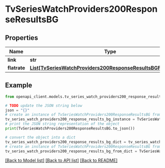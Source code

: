 # TvSeriesWatchProviders200ResponseResultsBG


## Properties

Name | Type | Description | Notes
------------ | ------------- | ------------- | -------------
**link** | **str** |  | [optional] 
**flatrate** | [**List[TvSeriesWatchProviders200ResponseResultsBGFlatrateInner]**](TvSeriesWatchProviders200ResponseResultsBGFlatrateInner.md) |  | [optional] 

## Example

```python
from openapi_client.models.tv_series_watch_providers200_response_results_bg import TvSeriesWatchProviders200ResponseResultsBG

# TODO update the JSON string below
json = "{}"
# create an instance of TvSeriesWatchProviders200ResponseResultsBG from a JSON string
tv_series_watch_providers200_response_results_bg_instance = TvSeriesWatchProviders200ResponseResultsBG.from_json(json)
# print the JSON string representation of the object
print(TvSeriesWatchProviders200ResponseResultsBG.to_json())

# convert the object into a dict
tv_series_watch_providers200_response_results_bg_dict = tv_series_watch_providers200_response_results_bg_instance.to_dict()
# create an instance of TvSeriesWatchProviders200ResponseResultsBG from a dict
tv_series_watch_providers200_response_results_bg_from_dict = TvSeriesWatchProviders200ResponseResultsBG.from_dict(tv_series_watch_providers200_response_results_bg_dict)
```
[[Back to Model list]](../README.md#documentation-for-models) [[Back to API list]](../README.md#documentation-for-api-endpoints) [[Back to README]](../README.md)


